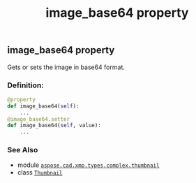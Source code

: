 ﻿---
title: image_base64 property
second_title: Aspose.CAD for Python via .NET API References
description: 
type: docs
weight: 50
url: /aspose.cad.xmp.types.complex.thumbnail/thumbnail/image_base64/
is_root: false
---

## image_base64 property


Gets or sets the image in base64 format.
### Definition:
```python
@property
def image_base64(self):
    ...
@image_base64.setter
def image_base64(self, value):
    ...
```

### See Also
* module [`aspose.cad.xmp.types.complex.thumbnail`](../../)
* class [`Thumbnail`](/cad/python-net/aspose.cad.xmp.types.complex.thumbnail/thumbnail)
